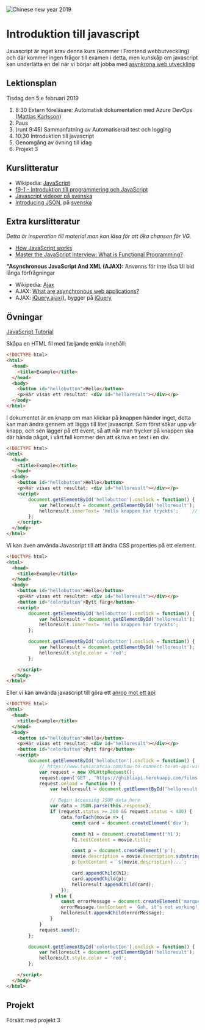 ![Chinese new year 2019](https://www.publicdomainpictures.net/pictures/270000/velka/year-of-the-pig-2019-1534658056LpY.jpg#.XFRpSLLLBf8.link)

# Introduktion till javascript

Javascript är inget krav denna kurs (kommer i Frontend webbutveckling) och där kommer ingen frågor till examen i detta, men kunskåp om javascript kan underlätta en del när vi börjar att jobba med [asynkrona web utveckling](lecture20190207.md)

## Lektionsplan
Tisdag den 5:e februari 2019

1. 8:30 Extern föreläsare: Automatisk dokumentation med Azure DevOps ([Mattias Karlsson](https://twitter.com/devlead))
1. Paus
1. (runt 9:45) Sammanfatning av Automatiserad test och logging
1. 10:30 Introduktion till javascript
1. Genomgång av övning till idag
1. Projekt 3

## Kurslitteratur
- Wikipedia: [JavaScript](https://en.wikipedia.org/wiki/JavaScript)
- [f9-1 - Introduktion till programmering och JavaScript](https://www.youtube.com/watch?v=FBBNW2NY84Y)
- [Javascript videoer på svenska](https://www.youtube.com/channel/UCPFe6PbsvM4Gzk8Czfn5BtA)
- [Introducing JSON](https://www.json.org/), på [svenska](https://www.json.org/json-sv.html)

## Extra kurslitteratur
*Detta är insperation till material man kan läsa för att öka chansen för VG.*
- [How JavaScript works](https://blog.sessionstack.com/how-does-javascript-actually-work-part-1-b0bacc073cf)
- [Master the JavaScript Interview: What is Functional Programming?](https://medium.com/javascript-scene/master-the-javascript-interview-what-is-functional-programming-7f218c68b3a0)

**"Asynchronous JavaScript And XML (AJAX):**
Anvønns för inte låsa UI bid långa förfrågningar
* Wikipedia: [Ajax](https://en.wikipedia.org/wiki/Ajax_(programming))
* AJAX: [What are asynchronous web applications?](https://en.wikipedia.org/wiki/Ajax_(programming))
* AJAX: [jQuery.ajax()](http://api.jquery.com/jquery.ajax/), bygger på [jQuery](https://jquery.com/)

## Övningar
[JavaScript Tutorial](https://www.w3schools.com/js/default.asp)

Skåpa en HTML fil med fæljande enkla innehåll:
```html
<!DOCTYPE html>
<html>
  <head>
    <title>Example</title>
  </head>
  <body>
    <button id="hellobutton">Hello</button>
    <p>Här visas ett resultat: <div id="helloresult"></div></p>
  </body>
</html>
```

I dokumentet är en knapp om man klickar på knappen händer inget, detta kan man ändra gennem att lägga till litet javascript. Som först sökar upp vår knapp, och sen lägger på ett event, så att når man trycker på knappen ska där hända något, i vårt fall kommer den att skriva en text i en div.
```html
<!DOCTYPE html>
<html>
  <head>
    <title>Example</title>
  </head>
  <body>
    <button id="hellobutton">Hello</button>
    <p>Här visas ett resultat: <div id="helloresult"></div></p>
    <script>
        document.getElementById('hellobutton').onclick = function() {
            var helloresult = document.getElementById('helloresult');
            helloresult.innerText= 'Hello knappen har tryckts';     // Append "Some new words" to the page
        };
    </script>
  </body>
</html>
```

Vi kan även använda Javascript till att ändra CSS properties på ett element.
```html
<!DOCTYPE html>
<html>
  <head>
    <title>Example</title>
  </head>
  <body>
    <button id="hellobutton">Hello</button>
    <p>Här visas ett resultat: <div id="helloresult"></div></p>
    <button id="colorbutton">Bytt färg</button>
    <script>
        document.getElementById('hellobutton').onclick = function() {
            var helloresult = document.getElementById('helloresult');
            helloresult.innerText= 'Hello knappen har tryckts';
        };

        document.getElementById('colorbutton').onclick = function() {
            var helloresult = document.getElementById('helloresult');
            helloresult.style.color = 'red';
        };

    </script>
  </body>
</html>
```

Eller vi kan använda javascript till göra ett [anrop mot ett api](https://www.taniarascia.com/how-to-connect-to-an-api-with-javascript/):
```html
<!DOCTYPE html>
<html>
  <head>
    <title>Example</title>
  </head>
  <body>
    <button id="hellobutton">Hello</button>
    <p>Här visas ett resultat: <div id="helloresult"></div></p>
    <button id="colorbutton">Bytt färg</button>
    <script>
        document.getElementById('hellobutton').onclick = function() {
            // https://www.taniarascia.com/how-to-connect-to-an-api-with-javascript/
            var request = new XMLHttpRequest();
            request.open('GET', 'https://ghibliapi.herokuapp.com/films', true);
            request.onload = function () {
                var helloresult = document.getElementById('helloresult');

                // Begin accessing JSON data here
                var data = JSON.parse(this.response);
                if (request.status >= 200 && request.status < 400) {
                    data.forEach(movie => {
                        const card = document.createElement('div');

                        const h1 = document.createElement('h1');
                        h1.textContent = movie.title;

                        const p = document.createElement('p');
                        movie.description = movie.description.substring(0, 300);
                        p.textContent = `${movie.description}...`;

                        card.appendChild(h1);
                        card.appendChild(p);
                        helloresult.appendChild(card);
                    });
                } else {
                    const errorMessage = document.createElement('marquee');
                    errorMessage.textContent = `Gah, it's not working!`;
                    helloresult.appendChild(errorMessage);
                }
            }
            request.send();      
        };

        document.getElementById('colorbutton').onclick = function() {
            var helloresult = document.getElementById('helloresult');
            helloresult.style.color = 'red';
        };

    </script>
  </body>
</html>
```

## Projekt
Försätt med projekt 3